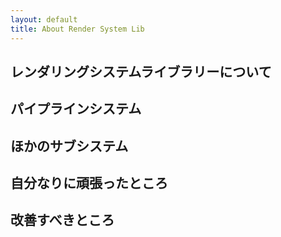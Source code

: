 ```yaml
---
layout: default
title: About Render System Lib
---
```


## レンダリングシステムライブラリーについて

## パイプラインシステム

## ほかのサブシステム

## 自分なりに頑張ったところ

## 改善すべきところ